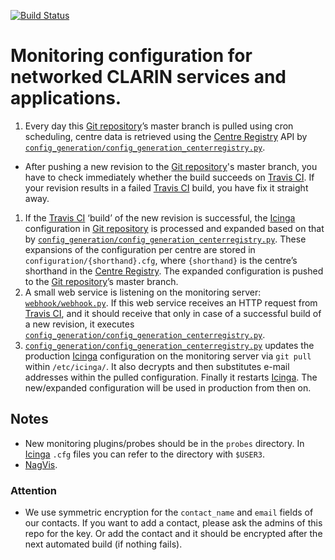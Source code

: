 [![Build Status](https://travis-ci.org/clarin-eric/monitoring.svg?branch=master)](https://travis-ci.org/clarin-eric/monitoring)

# Monitoring configuration for networked CLARIN services and applications.

[Travis CI]: https://travis-ci.org/BeneDicere/validate-icinga-test
[Icinga]: https://clarin.fz-juelich.de/icinga
[NagVis]: https://clarin.fz-juelich.de/nagvis/frontend/nagvis-js/index.php
[Centre Registry]: https://centres.clarin.eu
[Git repository]: https://github.com/clarin-eric/monitoring

1. Every day this [Git repository]’s master branch is pulled using cron scheduling, centre data is retrieved using the [Centre Registry] API by [`config_generation/config_generation_centerregistry.py`](../config_generation/config_generation_centerregistry.py). 
* After pushing a new revision to the [Git repository]'s master branch, you have to check immediately whether the build succeeds on [Travis CI]. If your revision results in a failed [Travis CI] build, you have fix it straight away.
1. If the [Travis CI] ‘build’ of the new revision is successful, the [Icinga] configuration in [Git repository] is processed and expanded based on that by [`config_generation/config_generation_centerregistry.py`](../config_generation/config_generation_centerregistry.py). These expansions of the configuration per centre are stored in `configuration/{shorthand}.cfg`, where `{shorthand}` is the centre’s shorthand in the [Centre Registry]. The expanded configuration is pushed to the [Git repository]’s master branch.
1. A small web service is listening on the monitoring server: [`webhook/webhook.py`](webhook/webhook.py). If this web service receives an HTTP request from [Travis CI], and it should receive that only in case of a successful build of a new revision, it executes  [`config_generation/config_generation_centerregistry.py`](../config_generation/config_generation_centerregistry.py).
1. [`config_generation/config_generation_centerregistry.py`](../config_generation/config_generation_centerregistry.py) updates the production [Icinga] configuration on the monitoring server via `git pull` within `/etc/icinga/`. It also decrypts and then substitutes e-mail addresses within the pulled configuration. Finally it restarts [Icinga]. The new/expanded configuration will be used in production from then on.

## Notes
* New monitoring plugins/probes should be in the `probes` directory. In [Icinga] `.cfg` files you can refer to the directory with `$USER3`.
* [NagVis].

### Attention
* We use symmetric encryption for the `contact_name` and `email` fields of our contacts. If you want to add a contact, please ask the admins of this repo for the key. Or add the contact and it should be encrypted after the next automated build (if nothing fails).
